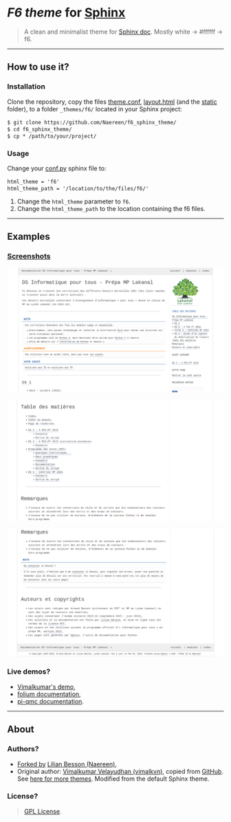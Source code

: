 # *F6 theme* for [Sphinx](http://sphinx-doc.org/)
> A clean and minimalist theme for [Sphinx doc](http://sphinx-doc.org/).
> Mostly white -> #ffffff -> f6.

----

## How to use it?
### Installation
Clone the repository, copy the files [theme.conf](theme.conf), [layout.html](./layout.html)
(and the [static](./static) folder),
to a folder ``_themes/f6/`` located in your Sphinx project:

    $ git clone https://github.com/Naereen/f6_sphinx_theme/
    $ cd f6_sphinx_theme/
    $ cp * /path/to/your/project/


### Usage
Change your [conf.py](http://sphinx-doc.org/config.html#options-for-html-output) sphinx file to:

    html_theme = 'f6'
    html_theme_path = '/location/to/the/files/f6/'


1. Change the ``html_theme`` parameter to ``f6``.
2. Change the ``html_theme_path`` to the location containing the f6 files.

----

## Examples
### [Screenshots](./screenshots)
![F6 Sphinx theme screenshot 1](./screenshots/demo_f6_sphinx_theme_1.png)

![F6 Sphinx theme screenshot 2](./screenshots/demo_f6_sphinx_theme_2.png)

![F6 Sphinx theme screenshot 3](./screenshots/demo_f6_sphinx_theme_3.png)

### Live demos?
- [Vimalkumar's demo](http://vimalkumarvelayudhan.com/sphinx-themes/f6/html/index.html),
- [folium documentation](https://folium.readthedocs.org/en/latest/),
- [pi-qmc documentation](http://pi-qmc.readthedocs.org/).

----

## About
### Authors?
- [Forked by](https://github.com/Naereen/f6_sphinx_theme/) [Lilian Besson (Naereen)](https://github.com/Naereen/),
- Original author: [Vimalkumar Velayudhan (vimalkvn)](https://github.com/vimalkvn), copied from [GitHub](https://github.com/vimalkvn/sphinx-themes/tree/master/f6). See [here for more themes](http://vimalkumarvelayudhan.com/sphinx-themes/). Modified from the default Sphinx theme.

### License?
> [GPL License](http://www.gnu.org/licenses/gpl.html).
